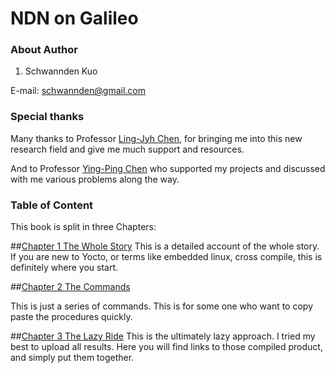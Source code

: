 NDN on Galileo
=======


### About Author
1. Schwannden Kuo

E-mail: schwannden@gmail.com

### Special thanks
Many thanks to
Professor [Ling-Jyh Chen](https://sites.google.com/site/cclljj/), for bringing me into this new research field and give me much support and resources.

And to Professor [Ying-Ping Chen](http://people.cs.nctu.edu.tw/~ypchen/) who supported my projects and discussed with me various problems along the way.

### Table of Content
This book is split in three Chapters:

##[Chapter 1 The Whole Story](chapter1.md)
This is a detailed account of the whole story.
If you are new to Yocto, or terms like embedded linux, cross compile, this is definitely where you start.

##[Chapter 2 The Commands](chapter2.md)

This is just a series of commands. This is for some one who want to copy paste the procedures quickly.

##[Chapter 3 The Lazy Ride](chapter3.md)
This is the ultimately lazy approach.
I tried my best to upload all results. Here you will find links to those compiled product, and simply put them together.
